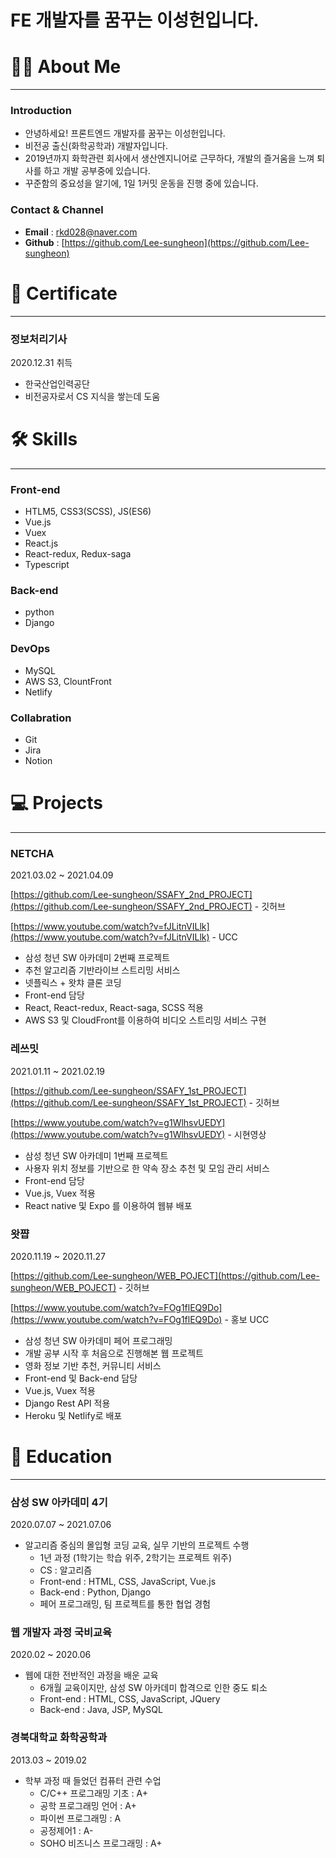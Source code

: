 # FE 개발자를 꿈꾸는 이성헌입니다.

# 🙋‍♂️ About Me

---

### Introduction

- 안녕하세요! 프론트엔드 개발자를 꿈꾸는 이성헌입니다.
- 비전공 출신(화학공학과) 개발자입니다.
- 2019년까지 화학관련 회사에서 생산엔지니어로 근무하다, 개발의 즐거움을 느껴 퇴사를 하고 개발 공부중에 있습니다.
- 꾸준함의 중요성을 알기에, 1일 1커밋 운동을 진행 중에 있습니다.

### Contact & Channel

- **Email** : rkd028@naver.com
- **Github** : [https://github.com/Lee-sungheon](https://github.com/Lee-sungheon)

# 🧾 Certificate

---

### 정보처리기사

2020.12.31 취득

- 한국산업인력공단
- 비전공자로서 CS 지식을 쌓는데 도움

# 🛠️ Skills

---

### Front-end

- HTLM5, CSS3(SCSS), JS(ES6)
- Vue.js
- Vuex
- React.js
- React-redux, Redux-saga
- Typescript

### Back-end

- python
- Django

### DevOps

- MySQL
- AWS S3, ClountFront
- Netlify

### Collabration

- Git
- Jira
- Notion

# 💻 Projects

---

### NETCHA

2021.03.02 ~ 2021.04.09

[https://github.com/Lee-sungheon/SSAFY_2nd_PROJECT](https://github.com/Lee-sungheon/SSAFY_2nd_PROJECT) - 깃허브

[https://www.youtube.com/watch?v=fJLitnVILlk](https://www.youtube.com/watch?v=fJLitnVILlk) - UCC

- 삼성 청년 SW 아카데미 2번째 프로젝트
- 추천 알고리즘 기반라이브 스트리밍 서비스
- 넷플릭스 + 왓챠 클론 코딩
- Front-end 담당
- React, React-redux, React-saga, SCSS 적용
- AWS S3 및 CloudFront를 이용하여 비디오 스트리밍 서비스 구현

### 레쓰밋

2021.01.11 ~ 2021.02.19

[https://github.com/Lee-sungheon/SSAFY_1st_PROJECT](https://github.com/Lee-sungheon/SSAFY_1st_PROJECT) - 깃허브

[https://www.youtube.com/watch?v=g1WlhsvUEDY](https://www.youtube.com/watch?v=g1WlhsvUEDY) - 시현영상

- 삼성 청년 SW 아카데미 1번째 프로젝트
- 사용자 위치 정보를 기반으로 한 약속 장소 추천 및 모임 관리 서비스
- Front-end 담당
- Vue.js, Vuex 적용
- React native 및 Expo 를 이용하여 웹뷰 배포

### 왓쨥

2020.11.19 ~ 2020.11.27

[https://github.com/Lee-sungheon/WEB_POJECT](https://github.com/Lee-sungheon/WEB_POJECT) - 깃허브

[https://www.youtube.com/watch?v=FOg1flEQ9Do](https://www.youtube.com/watch?v=FOg1flEQ9Do) - 홍보 UCC

- 삼성 청년 SW 아카데미 페어 프로그래밍
- 개발 공부 시작 후 처음으로 진행해본 웹 프로젝트
- 영화 정보 기반 추천, 커뮤니티 서비스
- Front-end 및 Back-end 담당
- Vue.js, Vuex 적용
- Django Rest API 적용
- Heroku 및 Netlify로 배포

# 📖 Education

---

### 삼성 SW 아카데미 4기

2020.07.07 ~ 2021.07.06

- 알고리즘 중심의 몰입형 코딩 교육, 실무 기반의
  프로젝트 수행
    - 1년 과정 (1학기는 학습 위주, 2학기는 프로젝트 위주)
    - CS : 알고리즘
    - Front-end : HTML, CSS, JavaScript, Vue.js
    - Back-end : Python, Django
    - 페어 프로그래밍, 팀 프로젝트를 통한 협업 경험

### 웹 개발자 과정 국비교육

2020.02 ~ 2020.06

- 웹에 대한 전반적인 과정을 배운 교육
  - 6개월 교육이지만, 삼성 SW 아카데미 합격으로 인한 중도 퇴소
  - Front-end : HTML, CSS, JavaScript, JQuery
  - Back-end : Java, JSP, MySQL

### 경북대학교 화학공학과

2013.03 ~ 2019.02

- 학부 과정 때 들었던 컴퓨터 관련 수업
  - C/C++ 프로그래밍 기초 : A+
  - 공학 프로그래밍 언어 : A+
  - 파이썬 프로그래밍 : A
  - 공정제어1 : A-
  - SOHO 비즈니스 프로그래밍 : A+
